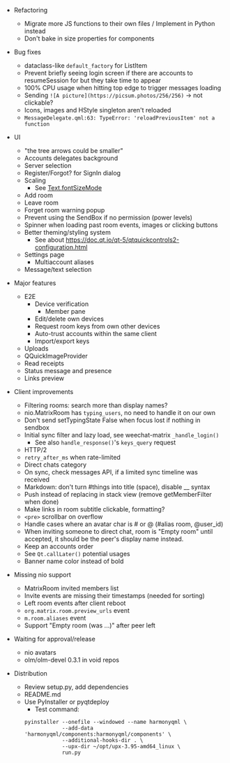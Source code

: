 - Refactoring
  - Migrate more JS functions to their own files / Implement in Python instead
  - Don't bake in size properties for components

- Bug fixes
  - dataclass-like `default_factory` for ListItem
  - Prevent briefly seeing login screen if there are accounts to
    resumeSession for but they take time to appear
  - 100% CPU usage when hitting top edge to trigger messages loading
  - Sending `![A picture](https://picsum.photos/256/256)` → not clickable?
  - Icons, images and HStyle singleton aren't reloaded
  - `MessageDelegate.qml:63: TypeError: 'reloadPreviousItem' not a function`

- UI
  - "the tree arrows could be smaller"
  - Accounts delegates background
  - Server selection
  - Register/Forgot? for SignIn dialog
  - Scaling
    - See [Text.fontSizeMode](https://doc.qt.io/qt-5/qml-qtquick-text.html#fontSizeMode-prop)
  - Add room
  - Leave room
  - Forget room warning popup
  - Prevent using the SendBox if no permission (power levels)
  - Spinner when loading past room events, images or clicking buttons
  - Better theming/styling system
    - See about <https://doc.qt.io/qt-5/qtquickcontrols2-configuration.html>
  - Settings page
    - Multiaccount aliases
  - Message/text selection

- Major features
  - E2E
    - Device verification
      - Member pane
    - Edit/delete own devices
    - Request room keys from own other devices
    - Auto-trust accounts within the same client
    - Import/export keys
  - Uploads
  - QQuickImageProvider
  - Read receipts
  - Status message and presence
  - Links preview

- Client improvements
  - Filtering rooms: search more than display names?
  - nio.MatrixRoom has `typing_users`, no need to handle it on our own
  - Don't send setTypingState False when focus lost if nothing in sendbox
  - Initial sync filter and lazy load, see weechat-matrix `_handle_login()`
    - See also `handle_response()`'s `keys_query` request
  - HTTP/2
  - `retry_after_ms` when rate-limited
  - Direct chats category
  - On sync, check messages API, if a limited sync timeline was received
  - Markdown: don't turn #things into title (space), disable __ syntax
  - Push instead of replacing in stack view (remove getMemberFilter when done)
  - Make links in room subtitle clickable, formatting?
  - `<pre>` scrollbar on overflow
  - Handle cases where an avatar char is # or @ (#alias room, @user\_id)
  - When inviting someone to direct chat, room is "Empty room" until accepted,
    it should be the peer's display name instead.
  - Keep an accounts order
  - See `Qt.callLater()` potential usages
  - Banner name color instead of bold

- Missing nio support
  - MatrixRoom invited members list
  - Invite events are missing their timestamps (needed for sorting)
  - Left room events after client reboot
  - `org.matrix.room.preview_urls` event
  - `m.room.aliases` event
  - Support "Empty room (was ...)" after peer left

- Waiting for approval/release
  - nio avatars
  - olm/olm-devel 0.3.1 in void repos

- Distribution
  - Review setup.py, add dependencies
  - README.md
  - Use PyInstaller or pyqtdeploy
    - Test command:
    ```
    pyinstaller --onefile --windowed --name harmonyqml \
                --add-data 'harmonyqml/components:harmonyqml/components' \
                --additional-hooks-dir . \
                --upx-dir ~/opt/upx-3.95-amd64_linux \
                run.py
    ```
